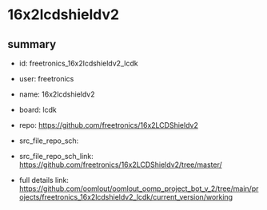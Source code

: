 # 16x2lcdshieldv2
 
## summary 
* id: freetronics_16x2lcdshieldv2_lcdk
* user: freetronics
* name: 16x2lcdshieldv2
* board: lcdk
* repo: https://github.com/freetronics/16x2LCDShieldv2



* src_file_repo_sch: 
* src_file_repo_sch_link: https://github.com/freetronics/16x2LCDShieldv2/tree/master/
* full details link: https://github.com/oomlout/oomlout_oomp_project_bot_v_2/tree/main/projects/freetronics_16x2lcdshieldv2_lcdk/current_version/working  






